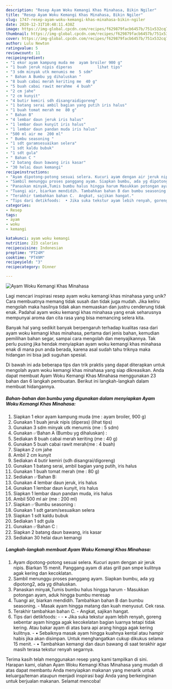 ```yaml
---
description: "Resep Ayam Woku Kemangi Khas Minahasa, Bikin Ngiler"
title: "Resep Ayam Woku Kemangi Khas Minahasa, Bikin Ngiler"
slug: 1747-resep-ayam-woku-kemangi-khas-minahasa-bikin-ngiler
date: 2020-12-31T10:48:11.438Z
image: https://img-global.cpcdn.com/recipes/f629879facb6457b/751x532cq70/ayam-woku-kemangi-khas-minahasa-foto-resep-utama.jpg
thumbnail: https://img-global.cpcdn.com/recipes/f629879facb6457b/751x532cq70/ayam-woku-kemangi-khas-minahasa-foto-resep-utama.jpg
cover: https://img-global.cpcdn.com/recipes/f629879facb6457b/751x532cq70/ayam-woku-kemangi-khas-minahasa-foto-resep-utama.jpg
author: Lulu Newton
ratingvalue: 5
reviewcount: 11
recipeingredient:
- "1 ekor ayam kampung muda me  ayam broiler 900 g"
- "1 buah jeruk nipis diperas           lihat tips"
- "3 sdm minyak utk menumis me  5 sdm"
- " Bahan A Bumbu yg dihaluskan "
- "8 buah cabai merah keriting me  40 g"
- "5 buah cabai rawit merahme  4 buah"
- "2 cm jahe"
- "2 cm kunyit"
- "4 butir kemiri sdh disangraidigoreng"
- "1 batang serai ambil bagian yang putih iris halus"
- "1 buah tomat merah me  80 g"
- " Bahan B"
- "4 lembar daun jeruk iris halus"
- "1 lembar daun kunyit iris halus"
- "1 lembar daun pandan muda iris halus"
- "500 ml air me  200 ml"
- " Bumbu seasoning "
- "1 sdt garamsesuaikan selera"
- "1 sdt kaldu bubuk"
- "1 sdt gula"
- " Bahan C "
- "2 batang daun bawang iris kasar"
- "30 helai daun kemangi"
recipeinstructions:
- "Ayam dipotong-potong sesuai selera. Kucuri ayam dengan air jeruk nipis. Biarkan 15 menit. Panggang ayam di atas grill pan smpe kulitnya agak kering dan kecoklatan."
- "Sambil menunggu proses panggang ayam. Siapkan bumbu, ada yg dipotong2, ada yg dihaluskan."
- "Panaskan minyak,Tumis bumbu halus hingga harum Masukkan potongan ayam, aduk hingga bumbu meresap"
- "Tuangi air, biarkan mendidih. Tambahkan bahan B dan bumbu seasoning.  Masak ayam hingga matang dan kuah menyusut. Cek rasa."
- "Terakhir tambahkan bahan C.  Angkat, sajikan hangat."
- "Tips dari detikfoods:  • Jika suka tekstur ayam lebih renyah, goreng sebentar ayam hingga agak kecokelatan bagian luarnya tetapi tidak kering. Atau bakar ayam di atas bara api arang hingga agak kering kulitnya. • Sebaiknya masak ayam hingga kuahnya kental atau hampir habis jika akan disimpan. Untuk menghangatkan cukup dikukus selama 15 menit. • Tambahkan kemangi dan daun bawang di saat terakhir agar masih terasa tekstur renyah segarnya."
categories:
- Resep
tags:
- ayam
- woku
- kemangi

katakunci: ayam woku kemangi 
nutrition: 223 calories
recipecuisine: Indonesian
preptime: "PT24M"
cooktime: "PT49M"
recipeyield: "3"
recipecategory: Dinner

---
```



![Ayam Woku Kemangi Khas Minahasa](https://img-global.cpcdn.com/recipes/f629879facb6457b/751x532cq70/ayam-woku-kemangi-khas-minahasa-foto-resep-utama.jpg)

Lagi mencari inspirasi resep ayam woku kemangi khas minahasa yang unik? Cara membuatnya memang tidak susah dan tidak juga mudah. Jika keliru mengolah maka hasilnya tidak akan memuaskan dan justru cenderung tidak enak. Padahal ayam woku kemangi khas minahasa yang enak seharusnya mempunyai aroma dan cita rasa yang bisa memancing selera kita.

Banyak hal yang sedikit banyak berpengaruh terhadap kualitas rasa dari ayam woku kemangi khas minahasa, pertama dari jenis bahan, kemudian pemilihan bahan segar, sampai cara mengolah dan menyajikannya. Tak perlu pusing jika hendak menyiapkan ayam woku kemangi khas minahasa enak di mana pun anda berada, karena asal sudah tahu triknya maka hidangan ini bisa jadi suguhan spesial.




Di bawah ini ada beberapa tips dan trik praktis yang dapat diterapkan untuk mengolah ayam woku kemangi khas minahasa yang siap dikreasikan. Anda dapat membuat Ayam Woku Kemangi Khas Minahasa menggunakan 23 bahan dan 6 langkah pembuatan. Berikut ini langkah-langkah dalam membuat hidangannya.

<!--inarticleads1-->

##### Bahan-bahan dan bumbu yang digunakan dalam menyiapkan Ayam Woku Kemangi Khas Minahasa:

1. Siapkan 1 ekor ayam kampung muda (me : ayam broiler, 900 g)
1. Gunakan 1 buah jeruk nipis (diperas)           (lihat tips)
1. Gunakan 3 sdm minyak utk menumis (me : 5 sdm)
1. Gunakan  ✅Bahan A (Bumbu yg dihaluskan) :
1. Sediakan 8 buah cabai merah keriting (me : 40 g)
1. Gunakan 5 buah cabai rawit merah(me : 4 buah)
1. Siapkan 2 cm jahe
1. Ambil 2 cm kunyit
1. Sediakan 4 butir kemiri (sdh disangrai/digoreng)
1. Gunakan 1 batang serai, ambil bagian yang putih, iris halus
1. Gunakan 1 buah tomat merah (me : 80 g)
1. Sediakan  ✅Bahan B:
1. Gunakan 4 lembar daun jeruk, iris halus
1. Gunakan 1 lembar daun kunyit, iris halus
1. Siapkan 1 lembar daun pandan muda, iris halus
1. Ambil 500 ml air (me : 200 ml)
1. Siapkan  ✅Bumbu seasoning :
1. Gunakan 1 sdt garam/sesuaikan selera
1. Siapkan 1 sdt kaldu bubuk
1. Sediakan 1 sdt gula
1. Gunakan  ✅Bahan C :
1. Siapkan 2 batang daun bawang, iris kasar
1. Sediakan 30 helai daun kemangi




<!--inarticleads2-->

##### Langkah-langkah membuat Ayam Woku Kemangi Khas Minahasa:

1. Ayam dipotong-potong sesuai selera. Kucuri ayam dengan air jeruk nipis. Biarkan 15 menit. Panggang ayam di atas grill pan smpe kulitnya agak kering dan kecoklatan.
1. Sambil menunggu proses panggang ayam. Siapkan bumbu, ada yg dipotong2, ada yg dihaluskan.
1. Panaskan minyak,Tumis bumbu halus hingga harum - Masukkan potongan ayam, aduk hingga bumbu meresap
1. Tuangi air, biarkan mendidih. Tambahkan bahan B dan bumbu seasoning.  - Masak ayam hingga matang dan kuah menyusut. Cek rasa.
1. Terakhir tambahkan bahan C.  - Angkat, sajikan hangat.
1. Tips dari detikfoods: -  - • Jika suka tekstur ayam lebih renyah, goreng sebentar ayam hingga agak kecokelatan bagian luarnya tetapi tidak kering. Atau bakar ayam di atas bara api arang hingga agak kering kulitnya. - • Sebaiknya masak ayam hingga kuahnya kental atau hampir habis jika akan disimpan. Untuk menghangatkan cukup dikukus selama 15 menit. - • Tambahkan kemangi dan daun bawang di saat terakhir agar masih terasa tekstur renyah segarnya.




Terima kasih telah menggunakan resep yang kami tampilkan di sini. Harapan kami, olahan Ayam Woku Kemangi Khas Minahasa yang mudah di atas dapat membantu Anda menyiapkan makanan yang menarik untuk keluarga/teman ataupun menjadi inspirasi bagi Anda yang berkeinginan untuk berjualan makanan. Selamat mencoba!
